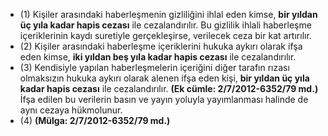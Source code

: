 - (1) Kişiler arasındaki haberleşmenin gizliliğini ihlal eden kimse, **bir yıldan üç yıla kadar hapis cezası** ile cezalandırılır. Bu gizlilik ihlali haberleşme içeriklerinin kaydı suretiyle gerçekleşirse, verilecek ceza bir kat artırılır.
- (2) Kişiler arasındaki haberleşme içeriklerini hukuka aykırı olarak ifşa eden kimse, **iki yıldan beş yıla kadar hapis cezası** ile cezalandırılır. 
- (3) Kendisiyle yapılan haberleşmelerin içeriğini diğer tarafın rızası olmaksızın hukuka aykırı olarak alenen ifşa eden kişi, **bir yıldan üç yıla kadar hapis cezası** ile cezalandırılır. **(Ek cümle: 2/7/2012-6352/79 md.)** İfşa edilen bu verilerin basın ve yayın yoluyla yayımlanması halinde de aynı cezaya hükmolunur. 
- (4) **(Mülga: 2/7/2012-6352/79 md.)**